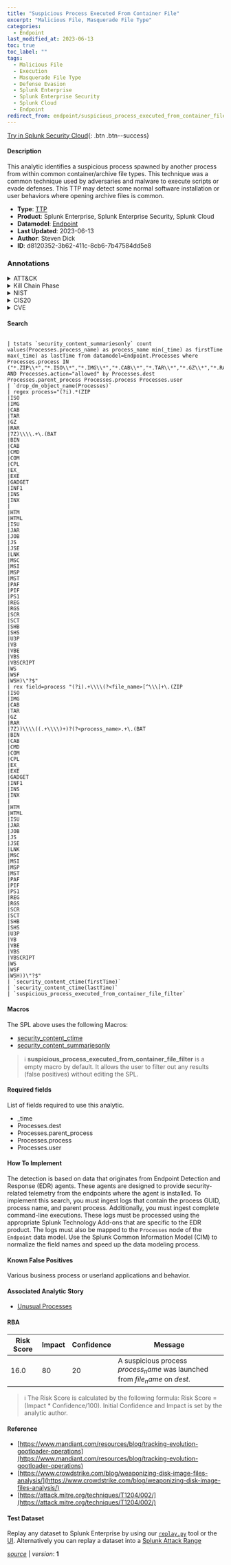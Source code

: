 ```yaml
---
title: "Suspicious Process Executed From Container File"
excerpt: "Malicious File, Masquerade File Type"
categories:
  - Endpoint
last_modified_at: 2023-06-13
toc: true
toc_label: ""
tags:
  - Malicious File
  - Execution
  - Masquerade File Type
  - Defense Evasion
  - Splunk Enterprise
  - Splunk Enterprise Security
  - Splunk Cloud
  - Endpoint
redirect_from: endpoint/suspicious_process_executed_from_container_file/
---
```




[Try in Splunk Security Cloud](https://www.splunk.com/en_us/cyber-security.html){: .btn .btn--success}

#### Description

This analytic identifies a suspicious process spawned by another process from within common container/archive file types. This technique was a common technique used by adversaries and malware to execute scripts or evade defenses. This TTP may detect some normal software installation or user behaviors where opening archive files is common.

- **Type**: [TTP](https://github.com/splunk/security_content/wiki/Detection-Analytic-Types)
- **Product**: Splunk Enterprise, Splunk Enterprise Security, Splunk Cloud
- **Datamodel**: [Endpoint](https://docs.splunk.com/Documentation/CIM/latest/User/Endpoint)
- **Last Updated**: 2023-06-13
- **Author**: Steven Dick
- **ID**: d8120352-3b62-411c-8cb6-7b47584dd5e8

### Annotations
<details>
  <summary>ATT&CK</summary>

<div markdown="1">

#### [ATT&CK](https://attack.mitre.org/)

| ID          | Technique   | Tactic         |
| ----------- | ----------- |--------------- |
| [T1204.002](https://attack.mitre.org/techniques/T1204/002/) | Malicious File | Execution |

| [T1036.008](https://attack.mitre.org/techniques/T1036/008/) | Masquerade File Type | Defense Evasion |

</div>
</details>


<details>
  <summary>Kill Chain Phase</summary>

<div markdown="1">

* Installation
* Exploitation


</div>
</details>


<details>
  <summary>NIST</summary>

<div markdown="1">

* DE.CM



</div>
</details>

<details>
  <summary>CIS20</summary>

<div markdown="1">

* CIS 10



</div>
</details>

<details>
  <summary>CVE</summary>

<div markdown="1">


</div>
</details>


#### Search

```

| tstats `security_content_summariesonly` count values(Processes.process_name) as process_name min(_time) as firstTime max(_time) as lastTime from datamodel=Endpoint.Processes where Processes.process IN ("*.ZIP\\*","*.ISO\\*","*.IMG\\*","*.CAB\\*","*.TAR\\*","*.GZ\\*","*.RAR\\*","*.7Z\\*") AND Processes.action="allowed" by Processes.dest Processes.parent_process Processes.process Processes.user
| `drop_dm_object_name(Processes)`
| regex process="(?i).*(ZIP
|ISO
|IMG
|CAB
|TAR
|GZ
|RAR
|7Z)\\\\.+\.(BAT
|BIN
|CAB
|CMD
|COM
|CPL
|EX_
|EXE
|GADGET
|INF1
|INS
|INX
|
|HTM
|HTML
|ISU
|JAR
|JOB
|JS
|JSE
|LNK
|MSC
|MSI
|MSP
|MST
|PAF
|PIF
|PS1
|REG
|RGS
|SCR
|SCT
|SHB
|SHS
|U3P
|VB
|VBE
|VBS
|VBSCRIPT
|WS
|WSF
|WSH)\"?$" 
| rex field=process "(?i).+\\\\(?<file_name>[^\\\]+\.(ZIP
|ISO
|IMG
|CAB
|TAR
|GZ
|RAR
|7Z))\\\\((.+\\\\)+)?(?<process_name>.+\.(BAT
|BIN
|CAB
|CMD
|COM
|CPL
|EX_
|EXE
|GADGET
|INF1
|INS
|INX
|
|HTM
|HTML
|ISU
|JAR
|JOB
|JS
|JSE
|LNK
|MSC
|MSI
|MSP
|MST
|PAF
|PIF
|PS1
|REG
|RGS
|SCR
|SCT
|SHB
|SHS
|U3P
|VB
|VBE
|VBS
|VBSCRIPT
|WS
|WSF
|WSH))\"?$"
| `security_content_ctime(firstTime)` 
| `security_content_ctime(lastTime)` 
| `suspicious_process_executed_from_container_file_filter`
```

#### Macros
The SPL above uses the following Macros:
* [security_content_ctime](https://github.com/splunk/security_content/blob/develop/macros/security_content_ctime.yml)
* [security_content_summariesonly](https://github.com/splunk/security_content/blob/develop/macros/security_content_summariesonly.yml)

> :information_source:
> **suspicious_process_executed_from_container_file_filter** is a empty macro by default. It allows the user to filter out any results (false positives) without editing the SPL.



#### Required fields
List of fields required to use this analytic.
* _time
* Processes.dest
* Processes.parent_process
* Processes.process
* Processes.user



#### How To Implement
The detection is based on data that originates from Endpoint Detection and Response (EDR) agents. These agents are designed to provide security-related telemetry from the endpoints where the agent is installed. To implement this search, you must ingest logs that contain the process GUID, process name, and parent process. Additionally, you must ingest complete command-line executions. These logs must be processed using the appropriate Splunk Technology Add-ons that are specific to the EDR product. The logs must also be mapped to the `Processes` node of the `Endpoint` data model. Use the Splunk Common Information Model (CIM) to normalize the field names and speed up the data modeling process.
#### Known False Positives
Various business process or userland applications and behavior.

#### Associated Analytic Story
* [Unusual Processes](/stories/unusual_processes)




#### RBA

| Risk Score  | Impact      | Confidence   | Message      |
| ----------- | ----------- |--------------|--------------|
| 16.0 | 80 | 20 | A suspicious process $process_name$ was launched from $file_name$ on $dest$. |


> :information_source:
> The Risk Score is calculated by the following formula: Risk Score = (Impact * Confidence/100). Initial Confidence and Impact is set by the analytic author.


#### Reference

* [https://www.mandiant.com/resources/blog/tracking-evolution-gootloader-operations](https://www.mandiant.com/resources/blog/tracking-evolution-gootloader-operations)
* [https://www.crowdstrike.com/blog/weaponizing-disk-image-files-analysis/](https://www.crowdstrike.com/blog/weaponizing-disk-image-files-analysis/)
* [https://attack.mitre.org/techniques/T1204/002/](https://attack.mitre.org/techniques/T1204/002/)



#### Test Dataset
Replay any dataset to Splunk Enterprise by using our [`replay.py`](https://github.com/splunk/attack_data#using-replaypy) tool or the [UI](https://github.com/splunk/attack_data#using-ui).
Alternatively you can replay a dataset into a [Splunk Attack Range](https://github.com/splunk/attack_range#replay-dumps-into-attack-range-splunk-server)




[*source*](https://github.com/splunk/security_content/tree/develop/detections/endpoint/suspicious_process_executed_from_container_file.yml) \| *version*: **1**